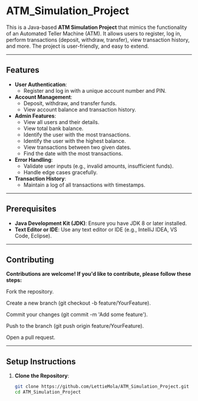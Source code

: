 # ATM_Simulation_Project


This is a Java-based **ATM Simulation Project** that mimics the functionality of an Automated Teller Machine (ATM). It allows users to register, log in, perform transactions (deposit, withdraw, transfer), view transaction history, and more. The project is user-friendly, and easy to extend.

---

## Features

- **User Authentication**:
  - Register and log in with a unique account number and PIN.
- **Account Management**:
  - Deposit, withdraw, and transfer funds.
  - View account balance and transaction history.
- **Admin Features**:
  - View all users and their details.
  - View total bank balance.
  - Identify the user with the most transactions.
  - Identify the user with the highest balance.
  - View transactions between two given dates.
  - Find the date with the most transactions.
- **Error Handling**:
  - Validate user inputs (e.g., invalid amounts, insufficient funds).
  - Handle edge cases gracefully.
- **Transaction History**:
  - Maintain a log of all transactions with timestamps.

---

## Prerequisites

- **Java Development Kit (JDK)**: Ensure you have JDK 8 or later installed.
- **Text Editor or IDE**: Use any text editor or IDE (e.g., IntelliJ IDEA, VS Code, Eclipse).

---


## Contributing
**Contributions are welcome! If you'd like to contribute, please follow these steps:**

Fork the repository.

Create a new branch (git checkout -b feature/YourFeature).

Commit your changes (git commit -m 'Add some feature').

Push to the branch (git push origin feature/YourFeature).

Open a pull request.

---


## Setup Instructions

1. **Clone the Repository**:
   ```bash
   git clone https://github.com/LettieMola/ATM_Simulation_Project.git
   cd ATM_Simulation_Project
